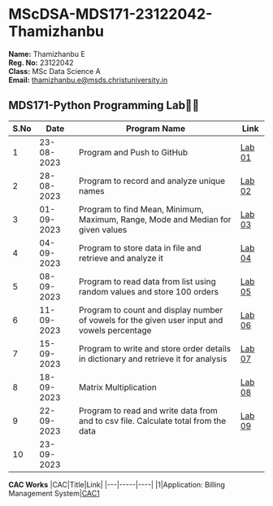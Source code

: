 # MScDSA-MDS171-23122042-Thamizhanbu

**Name:** Thamizhanbu E  
**Reg. No:** 23122042  
**Class:** MSc Data Science A  
**Email:** <thamizhanbu.e@msds.christuniversity.in>  

**MDS171-Python Programming Lab🧑‍💻**
---

|S.No|Date|Program Name|Link|
|----|-----|-----------|----|
|1|23-08-2023|Program and Push to GitHub|[Lab 01](https://github.com/danush02/MScDSA-MDS171-23122042-Thamizhanbu/tree/86f86fe693ac356f6c54d8187577e8980c1ca904/Lab%2001)
|2|28-08-2023|Program to record and analyze unique names|[Lab 02](https://github.com/danush02/MScDSA-MDS171-23122042-Thamizhanbu/blob/86f86fe693ac356f6c54d8187577e8980c1ca904/Lab%2002.ipynb)
|3|01-09-2023|Program to find Mean, Minimum, Maximum, Range, Mode and Median for given values|[Lab 03](https://github.com/danush02/MScDSA-MDS171-23122042-Thamizhanbu/blob/86f86fe693ac356f6c54d8187577e8980c1ca904/Lab%2003.ipynb)
|4|04-09-2023|Program to store data in file and retrieve and analyze it|[Lab 04](https://github.com/danush02/MScDSA-MDS171-23122042-Thamizhanbu/tree/129f9d0116f8fe89da07a79b2ad848d07c449127/Lab%2004)
|5|08-09-2023|Program to read data from list using random values and store 100 orders|[Lab 05](https://github.com/danush02/MScDSA-MDS171-23122042-Thamizhanbu/tree/eb97bf3407d8856643a386c138fc46c0c20da4d3/Lab%2005)
|6|11-09-2023|Program to count and display number of vowels for the given user input and vowels percentage|[Lab 06](https://github.com/danush02/MScDSA-MDS171-23122042-Thamizhanbu/blob/ee834963a776e25c27f83c1c303364de2372074e/Lab%2006.ipynb)
|7|15-09-2023|Program to write and store order details in dictionary and retrieve it for analysis|[Lab 07](https://github.com/danush02/MScDSA-MDS171-23122042-Thamizhanbu/blob/9941614e306bcc782d03382c6a59e6d08cbf70cb/Lab%2007.py)
|8|18-09-2023|Matrix Multiplication|[Lab 08](https://github.com/danush02/MScDSA-MDS171-23122042-Thamizhanbu/blob/9941614e306bcc782d03382c6a59e6d08cbf70cb/Lab%2008.ipynb)
|9|22-09-2023|Program to read and write data from and to csv file. Calculate total from the data|[Lab 09](https://github.com/danush02/MScDSA-MDS171-23122042-Thamizhanbu/tree/9941614e306bcc782d03382c6a59e6d08cbf70cb/Lab%2009)
|10|23-09-2023|

**CAC Works**
|CAC|Title|Link|
|---|-----|----|
|1|Application: Billing Management System|[CAC1]()
